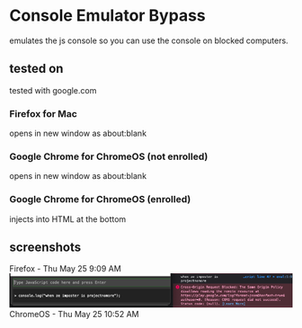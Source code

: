 # Console Emulator Bypass
emulates the js console so you can use the console on blocked computers.

## tested on
tested with google.com
### Firefox for Mac
opens in new window as about:blank
### Google Chrome for ChromeOS (not enrolled)
opens in new window as about:blank
### Google Chrome for ChromeOS (enrolled)
injects into HTML at the bottom

## screenshots
Firefox - Thu May 25 9:09 AM<br>
![](https://github.com/projectnomore/Javascript-Console-Emulator-W.I.P/blob/8e7d7ed4c656e430ba4b67f2ab264689de9b88a2/assets/Screen%20Shot%202023-05-25%20at%209.08.03%20AM.png?raw=true)<Br>
ChromeOS - Thu May 25 10:52 AM<Br>

